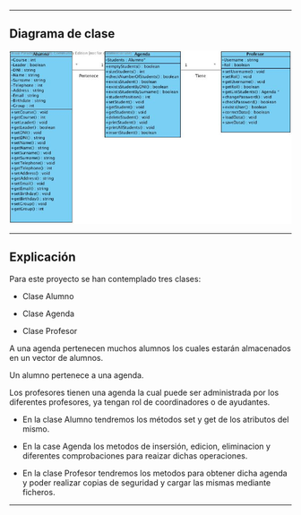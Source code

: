 

----
## Diagrama de clase
![](https://github.com/AGRgalvezruz/IS/blob/master/Practica3/Imagenes/Diagrama%20de%20clases%20de%20Agenda.jpg)

----
## Explicación

Para este proyecto se han contemplado tres clases:

* Clase Alumno

* Clase Agenda

* Clase Profesor

 A una agenda pertenecen muchos alumnos los cuales estarán almacenados en un vector de alumnos.

 Un alumno pertenece a una agenda.

 Los profesores tienen una agenda la cual puede ser administrada por los diferentes profesores, ya tengan rol de coordinadores o de ayudantes.

* En la clase Alumno tendremos los métodos set y get de los atributos del mismo.

* En la case Agenda los metodos de insersión, edicion, eliminacion y diferentes comprobaciones para reaizar dichas operaciones.

* En la clase Profesor tendremos los metodos para obtener dicha agenda y poder realizar copias de seguridad y cargar las mismas mediante ficheros.

----
